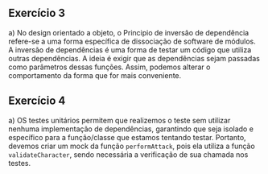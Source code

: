 ## Exercício 3

a) No design orientado a objeto, o Principio de inversão de dependência refere-se a uma forma específica de dissociação de software de módulos. A inversão de dependências é uma forma de testar um
código que utiliza outras dependências. A ideia é exigir que as dependências sejam passadas como
parâmetros dessas funções. Assim, podemos alterar o
comportamento da forma que for mais conveniente.

## Exercício 4

a) OS testes unitários permitem que realizemos o teste sem utilizar nenhuma implementação de dependências, garantindo que seja isolado e específico para a função/classe que estamos tentando testar. Portanto, devemos criar um mock da função `performAttack`, pois ela utiliza a função `validateCharacter`, sendo necessária a verificação de sua chamada nos testes.